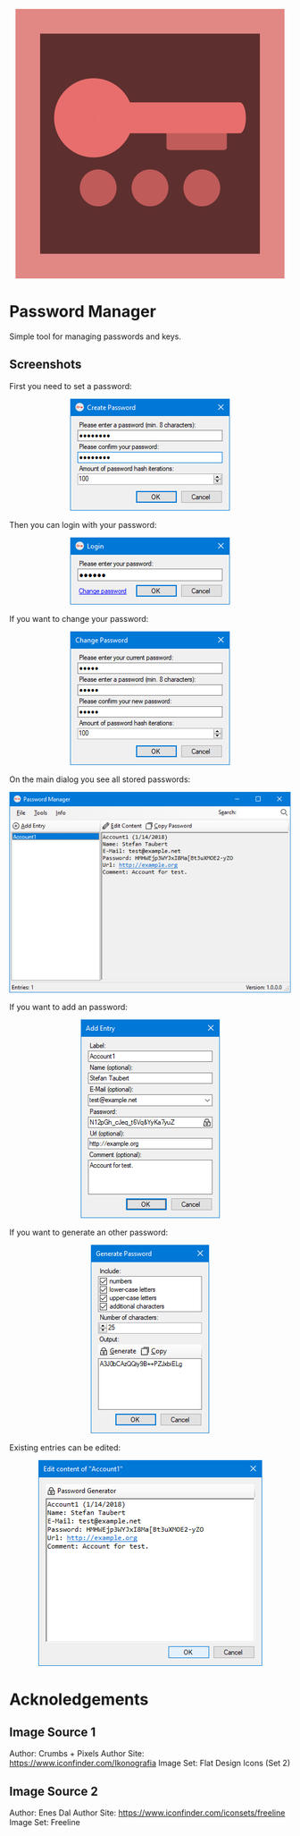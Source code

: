 <p align="center">
  <img src="/icon/final_square.png">
</p>

# Password Manager
Simple tool for managing passwords and keys.

## Screenshots
First you need to set a password:
<p align="center">
  <img src="/screenshots/create_pw.png">
</p>

Then you can login with your password:
<p align="center">
  <img src="/screenshots/login.png">
</p>

If you want to change your password:
<p align="center">
  <img src="/screenshots/change_pw.png">
</p>

On the main dialog you see all stored passwords:
<p align="center">
  <img src="/screenshots/main.png">
</p>

If you want to add an password:
<p align="center">
  <img src="/screenshots/add_entry.png">
</p>

If you want to generate an other password:
<p align="center">
  <img src="/screenshots/pw_gen.png">
</p>

Existing entries can be edited:
<p align="center">
  <img src="/screenshots/edit.png">
</p>

# Acknoledgements

## Image Source 1
Author: Crumbs + Pixels
Author Site: https://www.iconfinder.com/Ikonografia
Image Set: Flat Design Icons (Set 2)

## Image Source 2
Author: Enes Dal
Author Site: https://www.iconfinder.com/iconsets/freeline
Image Set: Freeline